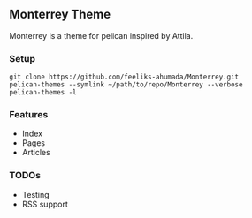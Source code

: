 Monterrey Theme
---------------

Monterrey is a theme for pelican inspired by Attila.

### Setup

	git clone https://github.com/feeliks-ahumada/Monterrey.git
	pelican-themes --symlink ~/path/to/repo/Monterrey --verbose
	pelican-themes -l

### Features

- Index
- Pages
- Articles

### TODOs
- Testing
- RSS support